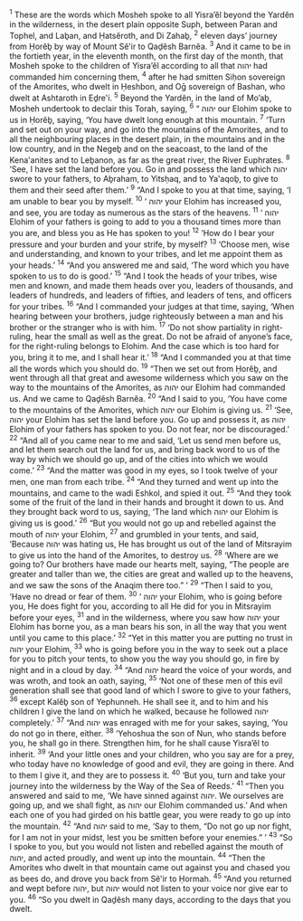 <sup>1</sup> These are the words which Mosheh spoke to all Yisra’ĕl beyond the Yardĕn in the wilderness, in the desert plain opposite Suph, between Paran and Tophel, and Laḇan, and Ḥatsĕroth, and Di Zahaḇ,
<sup>2</sup> eleven days’ journey from Ḥorĕḇ by way of Mount Sĕ‛ir to Qaḏĕsh Barnĕa.
<sup>3</sup> And it came to be in the fortieth year, in the eleventh month, on the first day of the month, that Mosheh spoke to the children of Yisra’ĕl according to all that יהוה had commanded him concerning them,
<sup>4</sup> after he had smitten Siḥon sovereign of the Amorites, who dwelt in Ḥeshbon, and Oḡ sovereign of Bashan, who dwelt at Ashtaroth in Eḏre‛i.
<sup>5</sup> Beyond the Yardĕn, in the land of Mo’aḇ, Mosheh undertook to declair this Torah, saying,
<sup>6</sup> “ יהוה our Elohim spoke to us in Ḥorĕḇ, saying, ‘You have dwelt long enough at this mountain.
<sup>7</sup> ‘Turn and set out on your way, and go into the mountains of the Amorites, and to all the neighbouring places in the desert plain, in the mountains and in the low country, and in the Negeḇ and on the seacoast, to the land of the Kena‛anites and to Leḇanon, as far as the great river, the River Euphrates.
<sup>8</sup> ‘See, I have set the land before you. Go in and possess the land which יהוה swore to your fathers, to Aḇraham, to Yitsḥaq, and to Ya‛aqoḇ, to give to them and their seed after them.’
<sup>9</sup> “And I spoke to you at that time, saying, ‘I am unable to bear you by myself.
<sup>10</sup> ‘ יהוה your Elohim has increased you, and see, you are today as numerous as the stars of the heavens.
<sup>11</sup> ‘ יהוה Elohim of your fathers is going to add to you a thousand times more than you are, and bless you as He has spoken to you!
<sup>12</sup> ‘How do I bear your pressure and your burden and your strife, by myself?
<sup>13</sup> ‘Choose men, wise and understanding, and known to your tribes, and let me appoint them as your heads.’
<sup>14</sup> “And you answered me and said, ‘The word which you have spoken to us to do is good.’
<sup>15</sup> “And I took the heads of your tribes, wise men and known, and made them heads over you, leaders of thousands, and leaders of hundreds, and leaders of fifties, and leaders of tens, and officers for your tribes.
<sup>16</sup> “And I commanded your judges at that time, saying, ‘When hearing between your brothers, judge righteously between a man and his brother or the stranger who is with him.
<sup>17</sup> ‘Do not show partiality in right-ruling, hear the small as well as the great. Do not be afraid of anyone’s face, for the right-ruling belongs to Elohim. And the case which is too hard for you, bring it to me, and I shall hear it.’
<sup>18</sup> “And I commanded you at that time all the words which you should do.
<sup>19</sup> “Then we set out from Ḥorĕḇ, and went through all that great and awesome wilderness which you saw on the way to the mountains of the Amorites, as יהוה our Elohim had commanded us. And we came to Qaḏĕsh Barnĕa.
<sup>20</sup> “And I said to you, ‘You have come to the mountains of the Amorites, which יהוה our Elohim is giving us.
<sup>21</sup> ‘See, יהוה your Elohim has set the land before you. Go up and possess it, as יהוה Elohim of your fathers has spoken to you. Do not fear, nor be discouraged.’
<sup>22</sup> “And all of you came near to me and said, ‘Let us send men before us, and let them search out the land for us, and bring back word to us of the way by which we should go up, and of the cities into which we would come.’
<sup>23</sup> “And the matter was good in my eyes, so I took twelve of your men, one man from each tribe.
<sup>24</sup> “And they turned and went up into the mountains, and came to the wadi Eshkol, and spied it out.
<sup>25</sup> “And they took some of the fruit of the land in their hands and brought it down to us. And they brought back word to us, saying, ‘The land which יהוה our Elohim is giving us is good.’
<sup>26</sup> “But you would not go up and rebelled against the mouth of יהוה your Elohim,
<sup>27</sup> and grumbled in your tents, and said, ‘Because יהוה was hating us, He has brought us out of the land of Mitsrayim to give us into the hand of the Amorites, to destroy us.
<sup>28</sup> ‘Where are we going to? Our brothers have made our hearts melt, saying, “The people are greater and taller than we, the cities are great and walled up to the heavens, and we saw the sons of the Anaqim there too.” ’
<sup>29</sup> “Then I said to you, ‘Have no dread or fear of them.
<sup>30</sup> ‘ יהוה your Elohim, who is going before you, He does fight for you, according to all He did for you in Mitsrayim before your eyes,
<sup>31</sup> and in the wilderness, where you saw how יהוה your Elohim has borne you, as a man bears his son, in all the way that you went until you came to this place.’
<sup>32</sup> “Yet in this matter you are putting no trust in יהוה your Elohim,
<sup>33</sup> who is going before you in the way to seek out a place for you to pitch your tents, to show you the way you should go, in fire by night and in a cloud by day.
<sup>34</sup> “And יהוה heard the voice of your words, and was wroth, and took an oath, saying,
<sup>35</sup> ‘Not one of these men of this evil generation shall see that good land of which I swore to give to your fathers,
<sup>36</sup> except Kalĕḇ son of Yephunneh. He shall see it, and to him and his children I give the land on which he walked, because he followed יהוה completely.’
<sup>37</sup> “And יהוה was enraged with me for your sakes, saying, ‘You do not go in there, either.
<sup>38</sup> ‘Yehoshua the son of Nun, who stands before you, he shall go in there. Strengthen him, for he shall cause Yisra’ĕl to inherit.
<sup>39</sup> ‘And your little ones and your children, who you say are for a prey, who today have no knowledge of good and evil, they are going in there. And to them I give it, and they are to possess it.
<sup>40</sup> ‘But you, turn and take your journey into the wilderness by the Way of the Sea of Reeds.’
<sup>41</sup> “Then you answered and said to me, ‘We have sinned against יהוה. We ourselves are going up, and we shall fight, as יהוה our Elohim commanded us.’ And when each one of you had girded on his battle gear, you were ready to go up into the mountain.
<sup>42</sup> “And יהוה said to me, ‘Say to them, “Do not go up nor fight, for I am not in your midst, lest you be smitten before your enemies.” ’
<sup>43</sup> “So I spoke to you, but you would not listen and rebelled against the mouth of יהוה, and acted proudly, and went up into the mountain.
<sup>44</sup> “Then the Amorites who dwelt in that mountain came out against you and chased you as bees do, and drove you back from Sĕ‛ir to Ḥormah.
<sup>45</sup> “And you returned and wept before יהוה, but יהוה would not listen to your voice nor give ear to you.
<sup>46</sup> “So you dwelt in Qaḏĕsh many days, according to the days that you dwelt.
